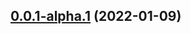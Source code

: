 ## [0.0.1-alpha.1](https://github.com/mdx-lib/mdx-lib/compare/v0.0.1-alpha.0...v0.0.1-alpha.1) (2022-01-09)



